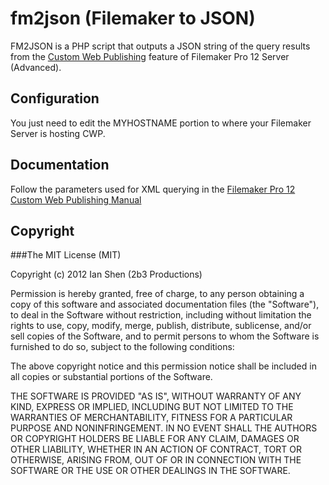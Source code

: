 # fm2json (Filemaker to JSON)

FM2JSON is a PHP script that outputs a JSON string of the query results from the [Custom Web Publishing](http://www.google.com/url?sa=t&rct=j&q=cwp%20xml%20filemaker&source=web&cd=2&cad=rja&ved=0CDMQFjAB&url=http%3A%2F%2Fwww.filemaker.com%2Fsupport%2Fproduct%2Fdocs%2F12%2Ffms%2Ffms12_cwp_xml_en.pdf&ei=3HVJUN-cHc-VmQWm1YHYDQ&usg=AFQjCNFqBQ2NM8mA_XOzOaIuYUi7PbyAxQ) feature of Filemaker Pro 12 Server (Advanced).

## Configuration
You just need to edit the MYHOSTNAME portion to where your Filemaker Server is hosting CWP.

## Documentation
Follow the parameters used for XML querying in the [Filemaker Pro 12 Custom Web Publishing Manual](http://www.google.com/url?sa=t&rct=j&q=cwp%20xml%20filemaker&source=web&cd=2&cad=rja&ved=0CDMQFjAB&url=http%3A%2F%2Fwww.filemaker.com%2Fsupport%2Fproduct%2Fdocs%2F12%2Ffms%2Ffms12_cwp_xml_en.pdf&ei=3HVJUN-cHc-VmQWm1YHYDQ&usg=AFQjCNFqBQ2NM8mA_XOzOaIuYUi7PbyAxQ) 

## Copyright
###The MIT License (MIT)

Copyright (c) 2012 Ian Shen (2b3 Productions)

Permission is hereby granted, free of charge, to any person obtaining a copy of this software and associated documentation files (the "Software"), to deal in the Software without restriction, including without limitation the rights to use, copy, modify, merge, publish, distribute, sublicense, and/or sell copies of the Software, and to permit persons to whom the Software is furnished to do so, subject to the following conditions:

The above copyright notice and this permission notice shall be included in all copies or substantial portions of the Software.

THE SOFTWARE IS PROVIDED "AS IS", WITHOUT WARRANTY OF ANY KIND, EXPRESS OR IMPLIED, INCLUDING BUT NOT LIMITED TO THE WARRANTIES OF MERCHANTABILITY, FITNESS FOR A PARTICULAR PURPOSE AND NONINFRINGEMENT. IN NO EVENT SHALL THE AUTHORS OR COPYRIGHT HOLDERS BE LIABLE FOR ANY CLAIM, DAMAGES OR OTHER LIABILITY, WHETHER IN AN ACTION OF CONTRACT, TORT OR OTHERWISE, ARISING FROM, OUT OF OR IN CONNECTION WITH THE SOFTWARE OR THE USE OR OTHER DEALINGS IN THE SOFTWARE.